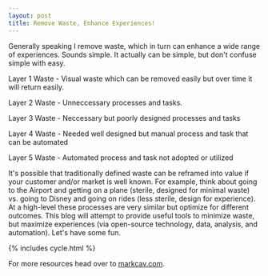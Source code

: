 ```yaml
---
layout: post
title: Remove Waste, Enhance Experiences!
---
```


Generally speaking I remove waste, which in turn can enhance a wide range of experiences. Sounds simple. It actually can be simple, but don't confuse simple with easy. 

Layer 1 Waste - Visual waste which can be removed easily but over time it will return easily.

Layer 2 Waste - Unneccessary processes and tasks.

Layer 3 Waste - Neccessary but poorly designed processes and tasks

Layer 4 Waste - Needed well designed but manual process and task that can be automated

Layer 5 Waste - Automated process and task not adopted or utilized 

It's possible that traditionally defined waste can be reframed into value if your customer and/or market is well known. For example, think about going to the Airport and getting on a plane (sterile, designed for minimal waste) vs. going to Disney and going on rides (less sterile, design for experience). At a high-level these processes are very similar but optimize for different outcomes. This blog will attempt to provide useful tools to minimize waste, but maximize experiences (via open-source technology, data, analysis, and automation).  Let's have some fun.    

{% includes cycle.html %}

For more resources head over to [markcav.com](http://markcav.com).
